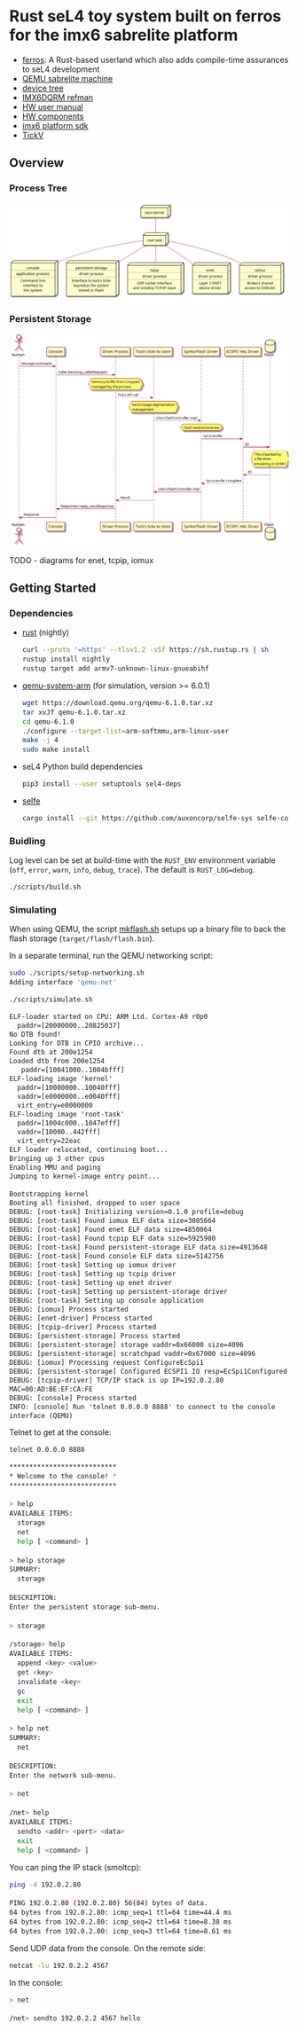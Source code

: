 # Rust seL4 toy system built on ferros for the imx6 sabrelite platform

* [ferros](https://github.com/auxoncorp/ferros): A Rust-based userland which also adds compile-time assurances to seL4 development
* [QEMU sabrelite machine](https://qemu.readthedocs.io/en/latest/system/arm/sabrelite.html)
* [device tree](https://github.com/seL4/seL4/blob/4d0f02c029560cae0e8d93727eb17d58bcecc2ac/tools/dts/sabre.dts)
* [IMX6DQRM refman](http://cache.freescale.com/files/32bit/doc/ref_manual/IMX6DQRM.pdf)
* [HW user manual](https://boundarydevices.com/wp-content/uploads/2014/11/SABRE_Lite_Hardware_Manual_rev11.pdf)
* [HW components](https://boundarydevices.com/sabre_lite-revD.pdf)
* [imx6 platform sdk](https://github.com/flit/imx6_platform_sdk)
* [TickV](https://github.com/tock/tock/tree/master/libraries/tickv)

## Overview

### Process Tree

![process_tree](doc/process_tree.png)

### Persistent Storage

![persistent_storage](doc/persistent_storage.png)

TODO - diagrams for enet, tcpip, iomux

## Getting Started

### Dependencies

* [rust](https://www.rust-lang.org/tools/install) (nightly)
    ```bash
    curl --proto '=https' --tlsv1.2 -sSf https://sh.rustup.rs | sh
    rustup install nightly
    rustup target add armv7-unknown-linux-gnueabihf
    ```

* [qemu-system-arm](https://www.qemu.org/download/) (for simulation, version >= 6.0.1)
    ```bash
    wget https://download.qemu.org/qemu-6.1.0.tar.xz
    tar xvJf qemu-6.1.0.tar.xz
    cd qemu-6.1.0
    ./configure --target-list=arm-softmmu,arm-linux-user
    make -j 4
    sudo make install
    ```

* seL4 Python build dependencies
    ```bash
    pip3 install --user setuptools sel4-deps
    ```

* [selfe](https://github.com/auxoncorp/selfe-sys)
    ```bash
    cargo install --git https://github.com/auxoncorp/selfe-sys selfe-config --bin selfe --features bin --force
    ```

### Buidling

Log level can be set at build-time with the `RUST_ENV` environment
variable (`off`, `error`, `warn`, `info`, `debug`, `trace`).
The default is `RUST_LOG=debug`.

```bash
./scripts/build.sh
```

### Simulating

When using QEMU, the script [mkflash.sh](scripts/mkflash.sh) setups up a binary file
to back the flash storage (`target/flash/flash.bin`).

In a separate terminal, run the QEMU networking script:
```bash
sudo ./scripts/setup-networking.sh
Adding interface 'qemu-net'
```

```bash
./scripts/simulate.sh
```

```text
ELF-loader started on CPU: ARM Ltd. Cortex-A9 r0p0
  paddr=[20000000..20825037]
No DTB found!
Looking for DTB in CPIO archive...
Found dtb at 200e1254
Loaded dtb from 200e1254
   paddr=[10041000..1004bfff]
ELF-loading image 'kernel'
  paddr=[10000000..10040fff]
  vaddr=[e0000000..e0040fff]
  virt_entry=e0000000
ELF-loading image 'root-task'
  paddr=[1004c000..1047efff]
  vaddr=[10000..442fff]
  virt_entry=22eac
ELF loader relocated, continuing boot...
Bringing up 3 other cpus
Enabling MMU and paging
Jumping to kernel-image entry point...

Bootstrapping kernel
Booting all finished, dropped to user space
DEBUG: [root-task] Initializing version=0.1.0 profile=debug
DEBUG: [root-task] Found iomux ELF data size=3085664
DEBUG: [root-task] Found enet ELF data size=4850064
DEBUG: [root-task] Found tcpip ELF data size=5925980
DEBUG: [root-task] Found persistent-storage ELF data size=4913648
DEBUG: [root-task] Found console ELF data size=5142756
DEBUG: [root-task] Setting up iomux driver
DEBUG: [root-task] Setting up tcpip driver
DEBUG: [root-task] Setting up enet driver
DEBUG: [root-task] Setting up persistent-storage driver
DEBUG: [root-task] Setting up console application
DEBUG: [iomux] Process started
DEBUG: [enet-driver] Process started
DEBUG: [tcpip-driver] Process started
DEBUG: [persistent-storage] Process started
DEBUG: [persistent-storage] storage vaddr=0x66000 size=4096
DEBUG: [persistent-storage] scratchpad vaddr=0x67000 size=4096
DEBUG: [iomux] Processing request ConfigureEcSpi1
DEBUG: [persistent-storage] Configured ECSPI1 IO resp=EcSpi1Configured
DEBUG: [tcpip-driver] TCP/IP stack is up IP=192.0.2.80 MAC=00:AD:BE:EF:CA:FE
DEBUG: [console] Process started
INFO: [console] Run 'telnet 0.0.0.0 8888' to connect to the console interface (QEMU)
```

Telnet to get at the console:
```bash
telnet 0.0.0.0 8888
```

```bash
***************************
* Welcome to the console! *
***************************

> help
AVAILABLE ITEMS:
  storage
  net
  help [ <command> ]

> help storage
SUMMARY:
  storage

DESCRIPTION:
Enter the persistent storage sub-menu.

> storage

/storage> help
AVAILABLE ITEMS:
  append <key> <value>
  get <key>
  invalidate <key>
  gc
  exit
  help [ <command> ]

> help net
SUMMARY:
  net

DESCRIPTION:
Enter the network sub-menu.

> net

/net> help
AVAILABLE ITEMS:
  sendto <addr> <port> <data>
  exit
  help [ <command> ]
```

You can ping the IP stack (smoltcp):
```bash
ping -4 192.0.2.80

PING 192.0.2.80 (192.0.2.80) 56(84) bytes of data.
64 bytes from 192.0.2.80: icmp_seq=1 ttl=64 time=44.4 ms
64 bytes from 192.0.2.80: icmp_seq=2 ttl=64 time=8.38 ms
64 bytes from 192.0.2.80: icmp_seq=3 ttl=64 time=8.61 ms
```

Send UDP data from the console.
On the remote side:
```bash
netcat -lu 192.0.2.2 4567
```

In the console:
```bash
> net

/net> sendto 192.0.2.2 4567 hello
```
